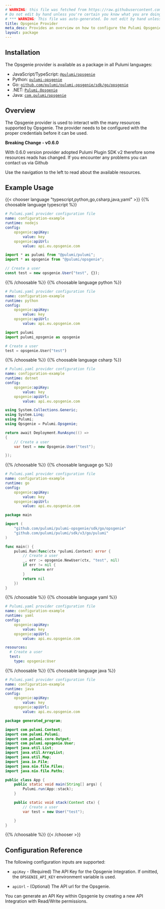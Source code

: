 ```yaml
---
# WARNING: this file was fetched from https://raw.githubusercontent.com/pulumi/pulumi-opsgenie/v1.3.15/docs/_index.md
# Do not edit by hand unless you're certain you know what you are doing!
# *** WARNING: This file was auto-generated. Do not edit by hand unless you're certain you know what you are doing! ***
title: Opsgenie Provider
meta_desc: Provides an overview on how to configure the Pulumi Opsgenie provider.
layout: package
---
```

## Installation

The Opsgenie provider is available as a package in all Pulumi languages:

* JavaScript/TypeScript: [`@pulumi/opsgenie`](https://www.npmjs.com/package/@pulumi/opsgenie)
* Python: [`pulumi-opsgenie`](https://pypi.org/project/pulumi-opsgenie/)
* Go: [`github.com/pulumi/pulumi-opsgenie/sdk/go/opsgenie`](https://github.com/pulumi/pulumi-opsgenie)
* .NET: [`Pulumi.Opsgenie`](https://www.nuget.org/packages/Pulumi.Opsgenie)
* Java: [`com.pulumi/opsgenie`](https://central.sonatype.com/artifact/com.pulumi/opsgenie)
## Overview

The Opsgenie provider is used to interact with the
many resources supported by Opsgenie. The provider needs to be configured
with the proper credentials before it can be used.

**Breaking Change - v0.6.0**

With 0.6.0 version provider adopted Pulumi Plugin SDK v2 therefore some resources reads has changed.
If you encounter any problems you can contact us via Github

Use the navigation to the left to read about the available resources.
## Example Usage

{{< chooser language "typescript,python,go,csharp,java,yaml" >}}
{{% choosable language typescript %}}
```yaml
# Pulumi.yaml provider configuration file
name: configuration-example
runtime: nodejs
config:
    opsgenie:apiKey:
        value: key
    opsgenie:apiUrl:
        value: api.eu.opsgenie.com

```
```typescript
import * as pulumi from "@pulumi/pulumi";
import * as opsgenie from "@pulumi/opsgenie";

// Create a user
const test = new opsgenie.User("test", {});
```
{{% /choosable %}}
{{% choosable language python %}}
```yaml
# Pulumi.yaml provider configuration file
name: configuration-example
runtime: python
config:
    opsgenie:apiKey:
        value: key
    opsgenie:apiUrl:
        value: api.eu.opsgenie.com

```
```python
import pulumi
import pulumi_opsgenie as opsgenie

# Create a user
test = opsgenie.User("test")
```
{{% /choosable %}}
{{% choosable language csharp %}}
```yaml
# Pulumi.yaml provider configuration file
name: configuration-example
runtime: dotnet
config:
    opsgenie:apiKey:
        value: key
    opsgenie:apiUrl:
        value: api.eu.opsgenie.com

```
```csharp
using System.Collections.Generic;
using System.Linq;
using Pulumi;
using Opsgenie = Pulumi.Opsgenie;

return await Deployment.RunAsync(() =>
{
    // Create a user
    var test = new Opsgenie.User("test");

});

```
{{% /choosable %}}
{{% choosable language go %}}
```yaml
# Pulumi.yaml provider configuration file
name: configuration-example
runtime: go
config:
    opsgenie:apiKey:
        value: key
    opsgenie:apiUrl:
        value: api.eu.opsgenie.com

```
```go
package main

import (
	"github.com/pulumi/pulumi-opsgenie/sdk/go/opsgenie"
	"github.com/pulumi/pulumi/sdk/v3/go/pulumi"
)

func main() {
	pulumi.Run(func(ctx *pulumi.Context) error {
		// Create a user
		_, err := opsgenie.NewUser(ctx, "test", nil)
		if err != nil {
			return err
		}
		return nil
	})
}
```
{{% /choosable %}}
{{% choosable language yaml %}}
```yaml
# Pulumi.yaml provider configuration file
name: configuration-example
runtime: yaml
config:
    opsgenie:apiKey:
        value: key
    opsgenie:apiUrl:
        value: api.eu.opsgenie.com

```
```yaml
resources:
  # Create a user
  test:
    type: opsgenie:User
```
{{% /choosable %}}
{{% choosable language java %}}
```yaml
# Pulumi.yaml provider configuration file
name: configuration-example
runtime: java
config:
    opsgenie:apiKey:
        value: key
    opsgenie:apiUrl:
        value: api.eu.opsgenie.com

```
```java
package generated_program;

import com.pulumi.Context;
import com.pulumi.Pulumi;
import com.pulumi.core.Output;
import com.pulumi.opsgenie.User;
import java.util.List;
import java.util.ArrayList;
import java.util.Map;
import java.io.File;
import java.nio.file.Files;
import java.nio.file.Paths;

public class App {
    public static void main(String[] args) {
        Pulumi.run(App::stack);
    }

    public static void stack(Context ctx) {
        // Create a user
        var test = new User("test");

    }
}
```
{{% /choosable %}}
{{< /chooser >}}
## Configuration Reference

The following configuration inputs are supported:

* `apiKey` - (Required) The API Key for the Opsgenie Integration. If omitted, the
  `OPSGENIE_API_KEY` environment variable is used.

* `apiUrl` - (Optional) The API url for the Opsgenie.

You can generate an API Key within Opsgenie by creating a new API Integration with Read/Write permissions.